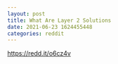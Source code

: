```yaml
--- 
layout: post 
title: What Are Layer 2 Solutions 
date: 2021-06-23 1624455448 
categories: reddit 
--- 
```

https://redd.it/o6cz4v